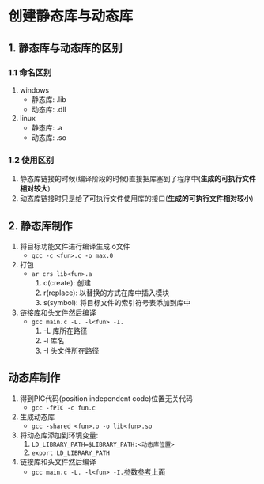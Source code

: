 # 创建静态库与动态库

## 1. 静态库与动态库的区别
### 1.1 命名区别
1. windows
    - 静态库: .lib
    - 动态库: .dll
2. linux
    - 静态库: .a
    - 动态库: .so
### 1.2 使用区别
1. 静态库链接的时候(编译阶段的时候)直接把库塞到了程序中(**生成的可执行文件相对较大**)
2. 动态库链接时只是给了可执行文件使用库的接口(**生成的可执行文件相对较小**)

## 2. 静态库制作
1. 将目标功能文件进行编译生成.o文件
    - `gcc -c <fun>.c -o max.0`
2. 打包 
    - `ar crs lib<fun>.a`
        1. c(create): 创建
        2. r(replace): 以替换的方式在库中插入模块
        3. s(symbol): 将目标文件的索引符号表添加到库中
3. 链接库和头文件然后编译
    - `gcc main.c -L. -l<fun> -I.`
        1. -L 库所在路径
        2. -l 库名
        3. -I 头文件所在路径

## 动态库制作
1. 得到PIC代码(position independent code)位置无关代码
    - `gcc -fPIC -c fun.c`
2. 生成动态库 
    - `gcc -shared <fun>.o -o lib<fun>.so`
3. 将动态库添加到环境变量:
    1. `LD_LIBRARY_PATH=$LIBRARY_PATH:<动态库位置>`
    2. `export LD_LIBRARY_PATH`
3. 链接库和头文件然后编译
    - `gcc main.c -L. -l<fun> -I.`[参数参考上面](#2-静态库制作)